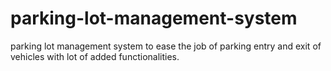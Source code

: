 # parking-lot-management-system
parking lot management system to ease the job of parking entry and exit of vehicles with lot of added functionalities.
